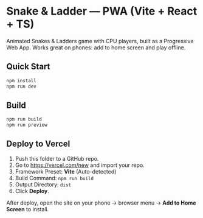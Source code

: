 
# Snake & Ladder — PWA (Vite + React + TS)

Animated Snakes & Ladders game with CPU players, built as a Progressive Web App.
Works great on phones: add to home screen and play offline.

## Quick Start
```bash
npm install
npm run dev
```

## Build
```bash
npm run build
npm run preview
```

## Deploy to Vercel
1. Push this folder to a GitHub repo.
2. Go to https://vercel.com/new and import your repo.
3. Framework Preset: **Vite** (Auto-detected)
4. Build Command: `npm run build`
5. Output Directory: `dist`
6. Click **Deploy**.

After deploy, open the site on your phone → browser menu → **Add to Home Screen** to install.
